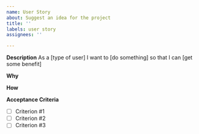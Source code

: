 ```yaml
---
name: User Story
about: Suggest an idea for the project
title: ''
labels: user story
assignees: ''

---
```


**Description**
As a [type of user] I want to [do something] so that I can [get some benefit]

**Why**
<More details about the motivation for this story>

**How**
<More details about how to proceed in the implementation for this story>

**Acceptance Criteria**
- [ ] Criterion #1
- [ ] Criterion #2
- [ ] Criterion #3
